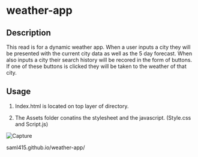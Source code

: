 # weather-app

## Description
This read is for a dynamic weather app. When a user inputs a city they will be presented with the current city data as well as the 5 day forecast. When also inputs a city their search history will be recored in the form of buttons. If one of these buttons is clicked they will be taken to the weather of that city.


## Usage

1. Index.html is located on top layer of directory.

2. The Assets folder conatins the stylesheet and the javascript. (Style.css and Script.js)

![Capture](https://user-images.githubusercontent.com/81829274/124044185-b09e1e00-d9c1-11eb-8d25-30293c47b787.PNG)



saml415.github.io/weather-app/
